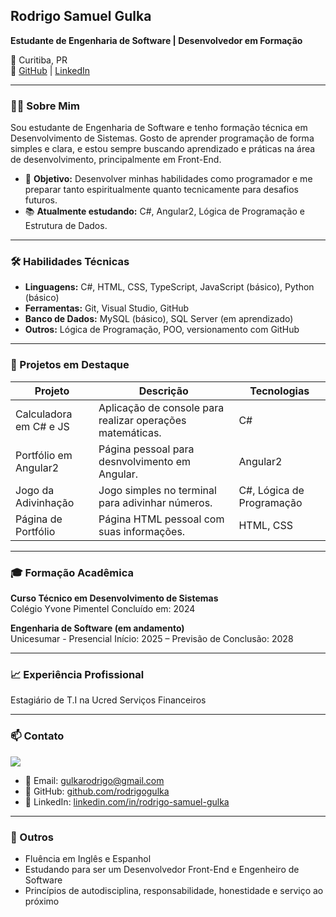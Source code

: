 ## Rodrigo Samuel Gulka

**Estudante de Engenharia de Software | Desenvolvedor em Formação**

📍 Curitiba, PR  
🔗 [GitHub](https://github.com/rodrigogulka) | [LinkedIn](https://linkedin.com/in/rodrigo-samuel-gulka-544032313)

---

### 👨‍💻 Sobre Mim

Sou estudante de Engenharia de Software e tenho formação técnica em Desenvolvimento de Sistemas. Gosto de aprender programação de forma simples e clara, e estou sempre buscando aprendizado e práticas na área de desenvolvimento, principalmente em Front-End.

- 🎯 **Objetivo:** Desenvolver minhas habilidades como programador e me preparar tanto espiritualmente quanto tecnicamente para desafios futuros.
- 📚 **Atualmente estudando:** C#, Angular2, Lógica de Programação e Estrutura de Dados.

---

### 🛠️ Habilidades Técnicas

- **Linguagens:** C#, HTML, CSS, TypeScript, JavaScript (básico), Python (básico)
- **Ferramentas:** Git, Visual Studio, GitHub
- **Banco de Dados:** MySQL (básico), SQL Server (em aprendizado)
- **Outros:** Lógica de Programação, POO, versionamento com GitHub

---

### 📂 Projetos em Destaque

| Projeto | Descrição | Tecnologias |
|--------|-----------|-------------|
| Calculadora em C# e JS | Aplicação de console para realizar operações matemáticas. | C# |
| Portfólio em Angular2 | Página pessoal para desnvolvimento em Angular. | Angular2 |
| Jogo da Adivinhação | Jogo simples no terminal para adivinhar números. | C#, Lógica de Programação |
| Página de Portfólio | Página HTML pessoal com suas informações. | HTML, CSS |

---

### 🎓 Formação Acadêmica

**Curso Técnico em Desenvolvimento de Sistemas**  
Colégio Yvone Pimentel 
Concluído em: 2024

**Engenharia de Software (em andamento)**  
Unicesumar - Presencial 
Início: 2025 – Previsão de Conclusão: 2028

---

### 📈 Experiência Profissional

Estagiário de T.I na Ucred Serviços Financeiros

---

### 📫 Contato
<div>
   <a href="https://instagram.com/rsgulka" target="_blank"><img src="https://img.shields.io/badge/-Instagram-%23E4405F?style=for-the-badge&logo=instagram&logoColor=white" target="_blank"></a>
</div>

- 📧 Email: gulkarodrigo@gmail.com  
- 🔗 GitHub: [github.com/rodrigogulka](https://github.com/rodrigogulka)  
- 🔗 LinkedIn: [linkedin.com/in/rodrigo-samuel-gulka](https://linkedin.com/in/rodrigo-samuel-gulka-544032313)

---

### 🙏 Outros

- Fluência em Inglês e Espanhol
- Estudando para ser um Desenvolvedor Front-End e Engenheiro de Software
- Princípios de autodisciplina, responsabilidade, honestidade e serviço ao próximo
